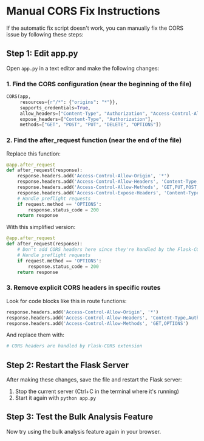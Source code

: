 # Manual CORS Fix Instructions

If the automatic fix script doesn't work, you can manually fix the CORS issue by following these steps:

## Step 1: Edit app.py

Open `app.py` in a text editor and make the following changes:

### 1. Find the CORS configuration (near the beginning of the file)

```python
CORS(app, 
     resources={r"/*": {"origins": "*"}}, 
     supports_credentials=True,
     allow_headers=["Content-Type", "Authorization", "Access-Control-Allow-Credentials"],
     expose_headers=["Content-Type", "Authorization"],
     methods=["GET", "POST", "PUT", "DELETE", "OPTIONS"])
```

### 2. Find the after_request function (near the end of the file)

Replace this function:

```python
@app.after_request
def after_request(response):
    response.headers.add('Access-Control-Allow-Origin', '*')
    response.headers.add('Access-Control-Allow-Headers', 'Content-Type,Authorization,Access-Control-Allow-Credentials')
    response.headers.add('Access-Control-Allow-Methods', 'GET,PUT,POST,DELETE,OPTIONS')
    response.headers.add('Access-Control-Expose-Headers', 'Content-Type,Authorization')
    # Handle preflight requests
    if request.method == 'OPTIONS':
        response.status_code = 200
    return response
```

With this simplified version:

```python
@app.after_request
def after_request(response):
    # Don't add CORS headers here since they're handled by the Flask-CORS extension
    # Handle preflight requests
    if request.method == 'OPTIONS':
        response.status_code = 200
    return response
```

### 3. Remove explicit CORS headers in specific routes

Look for code blocks like this in route functions:

```python
response.headers.add('Access-Control-Allow-Origin', '*')
response.headers.add('Access-Control-Allow-Headers', 'Content-Type,Authorization')
response.headers.add('Access-Control-Allow-Methods', 'GET,OPTIONS')
```

And replace them with:

```python
# CORS headers are handled by Flask-CORS extension
```

## Step 2: Restart the Flask Server

After making these changes, save the file and restart the Flask server:

1. Stop the current server (Ctrl+C in the terminal where it's running)
2. Start it again with `python app.py`

## Step 3: Test the Bulk Analysis Feature

Now try using the bulk analysis feature again in your browser.